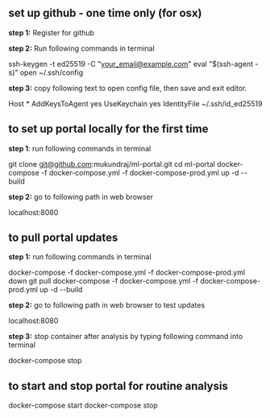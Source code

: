 ## set up github - one time only (for osx)

**step 1:** Register for github

**step 2:** Run following commands in terminal

ssh-keygen -t ed25519 -C "your_email@example.com"
eval "$(ssh-agent -s)"
open ~/.ssh/config

**step 3:** copy following text to open config file, then save and exit editor.

  Host *
    AddKeysToAgent yes
    UseKeychain yes
    IdentityFile ~/.ssh/id_ed25519


## to set up portal locally for the first time

**step 1**: run following commands in terminal

  git clone git@github.com:mukundraj/ml-portal.git
  cd ml-portal
  docker-compose -f docker-compose.yml -f docker-compose-prod.yml up -d --build

**step 2:** go to following path in web browser

  localhost:8080

## to pull portal updates

**step 1:** run following commands in terminal

  docker-compose -f docker-compose.yml -f docker-compose-prod.yml down
  git pull
  docker-compose -f docker-compose.yml -f docker-compose-prod.yml up -d --build

**step 2:** go to following path in web browser to test updates

  localhost:8080

**step 3:** stop container after analysis by typing following command into terminal

  docker-compose stop

## to start and stop portal for routine analysis

  docker-compose start
  docker-compose stop
